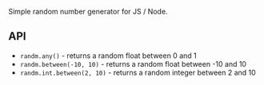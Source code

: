 Simple random number generator for JS / Node.

## API

 * `randm.any()` - returns a random float between 0 and 1
 * `randm.between(-10, 10)` - returns a random float between -10 and 10
 * `randm.int.between(2, 10)` - returns a random integer between 2 and 10
